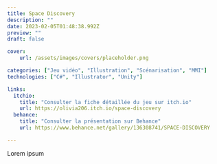 ```yaml
---
title: Space Discovery
description: ""
date: 2023-02-05T01:48:38.992Z
preview: ""
draft: false

cover:
    url: /assets/images/covers/placeholder.png

categories: ["Jeu vidéo", "Illustration", "Scénarisation", "MMI"]
technologies: ["C#", "Illustrator", "Unity"]

links:
  itchio:
    title: "Consulter la fiche détaillée du jeu sur itch.io"
    url: https://olivia206.itch.io/space-discovery
  behance:
    title: "Consulter la présentation sur Behance"
    url: https://www.behance.net/gallery/136308741/SPACE-DISCOVERY

---
```

Lorem ipsum